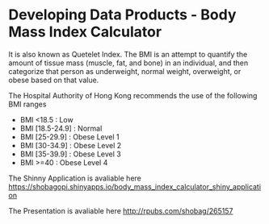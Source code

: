 # Developing Data Products - Body Mass Index Calculator

It is also known as Quetelet Index. The BMI is an attempt to quantify the amount of tissue mass (muscle, fat, and bone) in an individual, and then categorize that person as underweight, normal weight, overweight, or obese based on that value.

The Hospital Authority of Hong Kong recommends the use of the following BMI ranges

- BMI <18.5       : Low
- BMI [18.5-24.9] : Normal
- BMI [25-29.9]   : Obese Level 1
- BMI [30-34.9]   : Obese Level 2
- BMI [35-39.9]   : Obese Level 3
- BMI >=40        : Obese Level 4

The Shinny Application is avaliable here https://shobagopi.shinyapps.io/body_mass_index_calculator_shiny_application

The Presentation is avaliable here http://rpubs.com/shobag/265157